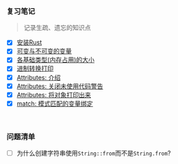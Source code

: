 
&nbsp;
### 复习笔记
> 记录生疏、遗忘的知识点
- [x] [安装Rust](./Install.md)  
- [x] [可变与不可变的变量](./mutable_vs_immutable.md)
- [x] [各基础类型(内存占用)的大小](./types_memory_size.md)
- [x] [进制转换打印](./convert_int_bin_oct_hex.md)
- [x] [Attributes: 介绍](./attributes.md)
- [x] [Attributes: 关闭未使用代码警告](./disable_unused_code_warning.md)
- [x] [Attributes: 将对象打印出来](./debug_object.md)
- [x] [match: 模式匹配的变量绑定](./match_bind_variable.md)

&nbsp;  
### 问题清单
- [ ] 为什么创建字符串使用`String::from`而不是`String.from`?  
